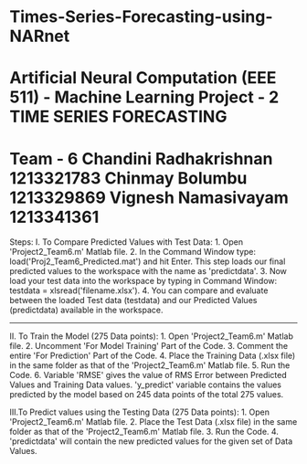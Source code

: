 # Times-Series-Forecasting-using-NARnet
Artificial Neural Computation (EEE 511) - Machine Learning
Project - 2         TIME SERIES FORECASTING
==============================================
Team - 6
Chandini Radhakrishnan    1213321783
Chinmay Bolumbu           1213329869
Vignesh Namasivayam       1213341361
==============================================
Steps:
I. To Compare Predicted Values with Test Data:
    1. Open 'Project2_Team6.m' Matlab file.
    2. In the Command Window type: load('Proj2_Team6_Predicted.mat') and hit Enter.
       This step loads our final predicted values to the workspace with the name as 'predictdata'. 
    3. Now load your test data into the workspace by typing in Command Window:     testdata = xlsread('filename.xlsx').
    4. You can compare and evaluate between the loaded Test data (testdata) and our Predicted Values (predictdata) available in the workspace.


----------------------------------------------------------------------------------------------------------------------------------------

II. To Train the Model (275 Data points):
    1. Open 'Project2_Team6.m' Matlab file.
    2. Uncomment 'For Model Training' Part of the Code.
    3. Comment the entire 'For Prediction' Part of the Code.
    4. Place the Training Data (.xlsx file) in the same folder as that of the 'Project2_Team6.m' Matlab file.
    5. Run the Code.
    6. Variable 'RMSE' gives the value of RMS Error between Predicted Values and Training Data values.
       'y_predict' variable contains the values predicted by the model based on 245 data points of the total 275 values.


  
III.To Predict values using the Testing Data (275 Data points):
    1. Open 'Project2_Team6.m' Matlab file.
    2. Place the Test Data (.xlsx file) in the same folder as that of the 'Project2_Team6.m' Matlab file.
    3. Run the Code.
    4. 'predictdata' will contain the new predicted values for the given set of Data Values.


   

 
